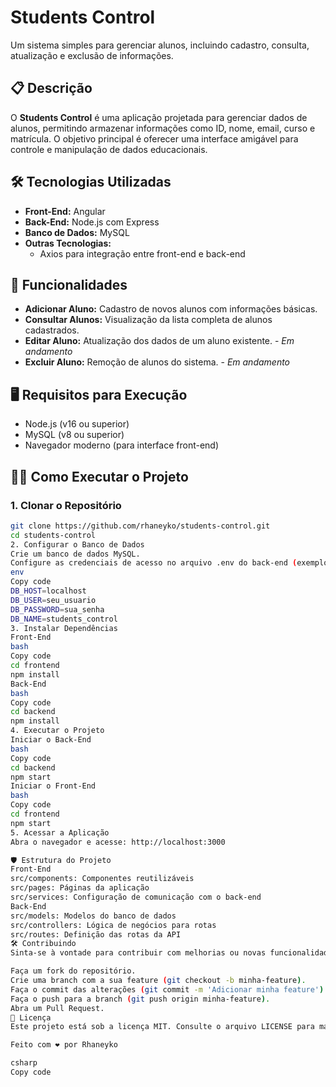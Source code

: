 # Students Control

Um sistema simples para gerenciar alunos, incluindo cadastro, consulta, atualização e exclusão de informações.

## 📋 Descrição

O **Students Control** é uma aplicação projetada para gerenciar dados de alunos, permitindo armazenar informações como ID, nome, email, curso e matrícula. O objetivo principal é oferecer uma interface amigável para controle e manipulação de dados educacionais.

## 🛠️ Tecnologias Utilizadas

- **Front-End:** Angular
- **Back-End:** Node.js com Express
- **Banco de Dados:** MySQL
- **Outras Tecnologias:** 
  - Axios para integração entre front-end e back-end
  

## 🚀 Funcionalidades

- **Adicionar Aluno:** Cadastro de novos alunos com informações básicas.
- **Consultar Alunos:** Visualização da lista completa de alunos cadastrados.
- **Editar Aluno:** Atualização dos dados de um aluno existente. - *Em andamento*
- **Excluir Aluno:** Remoção de alunos do sistema. - *Em andamento*

## 🖥️ Requisitos para Execução

- Node.js (v16 ou superior)
- MySQL (v8 ou superior)
- Navegador moderno (para interface front-end)

## 🧑‍💻 Como Executar o Projeto

### 1. Clonar o Repositório

```bash
git clone https://github.com/rhaneyko/students-control.git
cd students-control
2. Configurar o Banco de Dados
Crie um banco de dados MySQL.
Configure as credenciais de acesso no arquivo .env do back-end (exemplo abaixo):
env
Copy code
DB_HOST=localhost
DB_USER=seu_usuario
DB_PASSWORD=sua_senha
DB_NAME=students_control
3. Instalar Dependências
Front-End
bash
Copy code
cd frontend
npm install
Back-End
bash
Copy code
cd backend
npm install
4. Executar o Projeto
Iniciar o Back-End
bash
Copy code
cd backend
npm start
Iniciar o Front-End
bash
Copy code
cd frontend
npm start
5. Acessar a Aplicação
Abra o navegador e acesse: http://localhost:3000

🛡️ Estrutura do Projeto
Front-End
src/components: Componentes reutilizáveis
src/pages: Páginas da aplicação
src/services: Configuração de comunicação com o back-end
Back-End
src/models: Modelos do banco de dados
src/controllers: Lógica de negócios para rotas
src/routes: Definição das rotas da API
🛠️ Contribuindo
Sinta-se à vontade para contribuir com melhorias ou novas funcionalidades para o projeto. Para começar:

Faça um fork do repositório.
Crie uma branch com a sua feature (git checkout -b minha-feature).
Faça o commit das alterações (git commit -m 'Adicionar minha feature').
Faça o push para a branch (git push origin minha-feature).
Abra um Pull Request.
📝 Licença
Este projeto está sob a licença MIT. Consulte o arquivo LICENSE para mais detalhes.

Feito com ❤️ por Rhaneyko

csharp
Copy code
